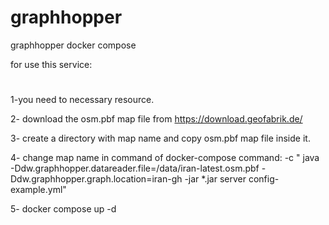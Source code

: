 # graphhopper
graphhopper docker compose  

for use this service:
#
1-you need to necessary resource.

2- download the osm.pbf map file from https://download.geofabrik.de/ 

3- create a directory with map name and copy osm.pbf map file inside it.

4- change map name in command of docker-compose 
  command: -c " java -Ddw.graphhopper.datareader.file=/data/iran-latest.osm.pbf -Ddw.graphhopper.graph.location=iran-gh -jar *.jar  server config-example.yml"

5- docker compose up -d 


